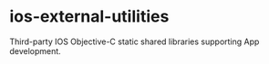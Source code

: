 # ios-external-utilities
Third-party IOS Objective-C static shared libraries supporting App development.
